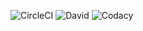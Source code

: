 ![CircleCI](https://img.shields.io/circleci/project/kujon/zaparoom.svg?style=flat-square)
![David](https://img.shields.io/david/kujon/zaparoom.svg?style=flat-square)
![Codacy](https://img.shields.io/codacy/7a73c6a8c9444c0ead08aa82a4fbf634.svg?style=flat-square)
